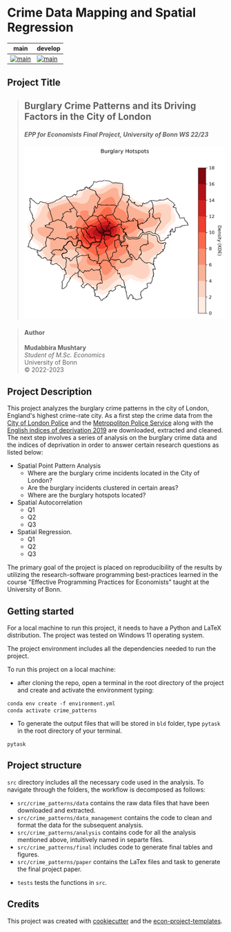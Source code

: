 # Crime Data Mapping and Spatial Regression

| main | develop |
|------|---------|
|[![main](https://github.com/mushtary-mumu/crime_patterns/actions/workflows/main.yml/badge.svg?branch=main)](https://github.com/mushtary-mumu/crime_patterns/actions/workflows/main.yml)|[![main](https://github.com/mushtary-mumu/crime_patterns/actions/workflows/main.yml/badge.svg?branch=develop)](https://github.com/mushtary-mumu/crime_patterns/actions/workflows/main.yml)|

## Project Title 
> ## **Burglary Crime Patterns and its Driving Factors in the City of London**
> #### *EPP for Economists Final Project, University of Bonn WS 22/23*
><img src="burglary_hotspots.png" width="500" height="400">

> #### Author
> **Mudabbira Mushtary**  
*Student of M.Sc. Economics*  
University of Bonn  
&copy; 2022-2023

## Project Description

This project analyzes the burglary crime patterns in the city of London, England's highest crime-rate city.
As a first step the crime data from the [City of London Police](https://data.police.uk/data/) and the [Metropoliton Police Service](https://data.police.uk/data/) along with the [English indices of deprivation 2019](https://www.gov.uk/government/statistics/english-indices-of-deprivation-2019) 
are downloaded, extracted and cleaned.  The next step involves a series of analysis on the burglary crime data and the indices of deprivation in order to answer certain research questions as listed below: 
- Spatial Point Pattern Analysis
  - Where are the burglary crime incidents located in the City of London?
  - Are the burglary incidents clustered in certain areas?
  - Where are the burglary hotspots located?
- Spatial Autocorrelation
  - Q1
  - Q2
  - Q3
- Spatial Regression.
  - Q1
  - Q2
  - Q3

The primary goal of the project is placed on reproducibility of the results by utilizing the research-software programming best-practices learned in the course "Effective Programming Practices for Economists" taught at the University of Bonn. 

## Getting started

For a local machine to run this project, it needs to have a Python and LaTeX distribution.
The project was tested on Windows 11 operating system.

The project environment includes all the dependencies needed to run the project.

To run this project on a local machine:
 - after cloning the repo, open a terminal in the root directory of the project and create and activate the environment typing:
  
```console
conda env create -f environment.yml
conda activate crime_patterns
```
 - To generate the output files that will be stored in `bld` folder, type `pytask` in the root directory of your terminal.
```console
pytask
```

## Project structure

`src` directory includes all the necessary code used in the analysis. To navigate through the folders, the workflow is decomposed as follows:
 - `src/crime_patterns/data` contains the raw data files that have been downloaded and extracted.
 - `src/crime_patterns/data_management` contains the code to clean and format the data for the subsequent analysis.
 - `src/crime_patterns/analysis` contains code for all the analysis mentioned above, intuitively named in separte files.
 - `src/crime_patterns/final` includes code to generate final tables and figures.
 - `src/crime_patterns/paper` contains the LaTex files and task to generate the final project paper.
<!--- - `documentation` generates pdf and html files for the documentaion of the project code. --->
 - `tests` tests the functions in `src`.

## Credits

This project was created with [cookiecutter](https://github.com/audreyr/cookiecutter)
and the
[econ-project-templates](https://github.com/OpenSourceEconomics/econ-project-templates).

